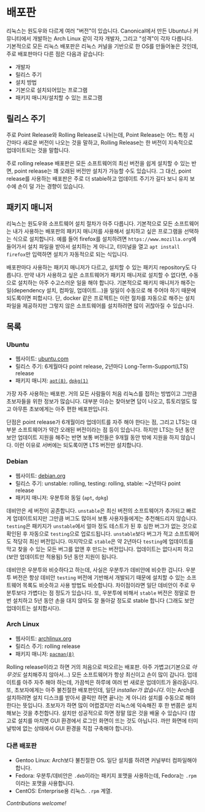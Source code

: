 # 배포판
리눅스는 원도우와 다르게 여러 "버전"이 있습니다. Canonical에서 만든 Ubuntu나 커뮤니티에서 개발하는 Arch Linux 같이 각자 개발자, 그리고 "성격"이 각자 다릅니다. 기본적으로 모든 리눅스 배포판은 리눅스 커널을 기반으로 한 OS를 만들어놓은 것인데, 주로 배포판마다 다른 점은 다음과 같습니다:

- 개발자
- 릴리스 주기
- 설치 방법
- 기본으로 설치되어있는 프로그램
- 패키지 매니저/설치할 수 있는 프로그램

## 릴리스 주기
주로 Point Release와 Rolling Release로 나뉘는데, Point Release는 어느 특정 시간마다 새로운 버전이 나오는 것을 말하고, Rolling Release는 한 버전이 지속적으로 업데이트되는 것을 말합니다.

주로 rolling release 배포판은 모든 소프트웨어의 최신 버전을 쉽게 설치할 수 있는 반면, point release는 꽤 오래된 버전만 설치가 가능할 수도 있습니다. 그 대신, point release를 사용하는 배포판은 주로 더 stable하고 업데이트 주기가 길다 보니 유지 보수에 손이 덜 가는 경향이 있습니다.

##  패키지 매니저
리눅스는 원도우와 소프트웨어 설치 절차가 아주 다릅니다. 기본적으로 모든 소프트웨어는 내가 사용하는 배포판의 패키지 매니저를 사용해서 설치하고 싶은 프로그램을 선택하는 식으로 설치합니다. 예를 들어 firefox를 설치하려면 `https://www.mozilla.org`에 들어가서 설치 파일을 받아서 설치하는 게 아니고, 터미널을 열고 `apt install firefox`만 입력하면 설치가 자동적으로 되는 식입니다.

배포판마다 사용하는 패키지 매니저가 다르고, 설치할 수 있는 패키지 repository도 다릅니다. 만약 내가 사용하고 싶은 소프트웨어가 패키지 매니저로 설치할 수 없다면, 수동으로 설치하는 아주 수고스러운 일을 해야 합니다. 기본적으로 패키지 매니저가 해주는 일(dependency 설치, 컴파일, 업데이트...)을 일일이 수동으로 해 주어야 하기 때문에 되도록이면 피합시다. 단, docker 같은 프로젝트는 이런 절차를 자동으로 해주는 설치 파일을 제공하지만 그렇지 않은 소프트웨어를 설치하려면 많이 귀찮아질 수 있습니다.

## 목록

### Ubuntu
- 웹사이트: [ubuntu.com](https://www.ubuntu.com)
- 릴리스 주기:  6게월마다 point release, 2년마다 Long-Term-Support(LTS) release
- 패키지 매니저: [`apt(8)`](https://manpages.ubuntu.com/manpages/xenial/man8/apt.8.html), [`dpkg(1)`](https://manpages.ubuntu.com/manpages/cosmic/en/man1/dpkg.1.html)

가장 자주 사용하는 배포판. 거의 모든 사람들이 처음 리눅스를 접하는 방법이고 그만큼 초보자들을 위한 정보가 많습니다. 대부분 이슈는 찾아보면 답이 나오고, 튜토리얼도 많고 아무튼 초보에게는 아주 편한 배포판입니다.

단점은 point release가 6개월이라 업데이트를 자주 해야 한다는 점, 그리고 LTS는 대부분 소프트웨어가 약간 오래된 버전이라는 점 등이 있습니다. 하지만 LTS는 5년 동안 보안 업데이트 지원을 해주는 반면 보통 버전들은 9개월 동안 밖에 지원을 하지 않습니다. 이런 이유로 서버에는 되도록이면 LTS 버전만 설치합니다.

### Debian
- 웹사이트: [debian.org](https://www.debian.org)
- 릴리스 주기:  unstable: rolling, testing: rolling, stable: ~2년마다 point release
- 패키지 매니저: 우분투와 동일 (`apt`, `dpkg`)

데비안은 세 버전이 공존합니다. `unstable`은 최신 버전의 소프트웨어가 추가되고 빠르게 업데이트되지만 그만큼 버그도 많아서 보통 사용자들에게는 추천해드리지 않습니다. `testing`은 패키지가 `unstable`에서 얼마 정도 테스트가 된 후 심한 버그가 없는 것으로 확인된 후 자동으로 `testing`으로 업로드됩니다. `unstable`보다 버그가 적고 소프트웨어도 적당히 최신 버전입니다. 마지막으로 `stable`은 약 2년마다 `testing`에 업데이트를 막고 찾을 수 있는 모든 버그를 없앤 후 만드는 버전입니다. 업데이트는 없다시피 하고 (보안 업데이트만 적용됨) 5년 동안 지원이 됩니다.

데비안은 우분투와 비슷하다고 하는데, 사실은 우분투가 데비안에 비슷한 겁니다. 우분투 버전은 항상 데비안 `testing` 버전에 기반해서 개발되기 때문에 설치할 수 있는 소프트웨어 목록도 비슷하고 사용 방법도 비슷합니다. 차이점이라면 일단 데비안이 주로 우분투보다 가볍다는 점 정도가 있습니다. 또, 우분투에 비해서 `stable` 버전은 정말로 한번 설치하고 5년 동안 손을 대지 않아도 잘 돌아갈 정도로 stable 합니다 (그래도 보안 업데이트는 설치합시다).

### Arch Linux
- 웹사이트: [archlinux.org](https://www.archlinux.org/)
- 릴리스 주기:  rolling release
- 패키지 매니저: [`pacman(8)`](https://jlk.fjfi.cvut.cz/arch/manpages/man/pacman.8)

Rolling release이라고 하면 거의 처음으로 떠오르는 배포판. 아주 가볍고(기본으로 *아무것도* 설치해주지 않아서...) 모든 소프트웨어가 항상 최신이고 손이 많이 갑니다. 업데이트를 아주 자주 해야 하는데, 가끔씩은 하루에 여러 번 새로운 업데이트가 올라옵니다. 또, 초보자에게는 아주 불친절한 배포판인데, 일단 *installer가 없습니다*. 이는 Arch를 설치하려면 설치 디스크를 받아서 클릭만 하면 끝나는 게 아니라 설치를 수동으로 해야 한다는 뜻입니다. 초보자가 하면 많이 어렵겠지만 리눅스에 익숙해진 후 한 번쯤은 설치해보는 것을 추천합니다. 설치만 성공적으로 하면 정말 많은 것을 배울 수 있습니다 (참고로 설치를 마치면 GUI 환경에서 로그인 화면이 뜨는 것도 아닙니다. 까만 화면에 터미널밖에 없는 상태에서 GUI 환경을 직접 구축해야 합니다).

### 다른 배포판
- Gentoo Linux: Arch보다 불친절한 OS. 일단 설치를 하려면 커널부터 컴파일해야 합니다.
- Fedora: 우분투/데비안은 `.deb`이라는 패키지 포맷을 사용하는데, Fedora는 `.rpm`이라는 포맷을 사용합니다.
- CentOS: Enterprise용 리눅스. `.rpm` 계열.

*Contributions welcome!*
